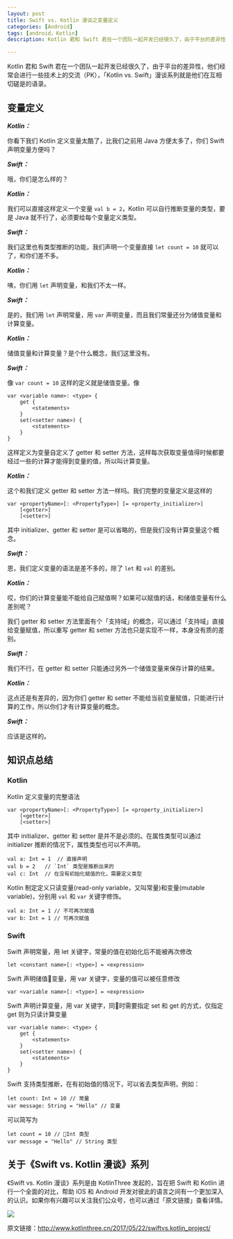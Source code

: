 ```yaml
---   
layout: post
title: Swift vs. Kotlin 漫谈之变量定义
categories: [Android]
tags: [android，Kotlin]
description: Kotlin 君和 Swift 君在一个团队一起开发已经很久了，由于平台的差异性，他们经常会进行一些技术上的交流（PK），「Kotlin vs. Swift」漫谈系列就是他们在互相切磋是的语录。

---  
```



Kotlin 君和 Swift 君在一个团队一起开发已经很久了，由于平台的差异性，他们经常会进行一些技术上的交流（PK），「Kotlin vs. Swift」漫谈系列就是他们在互相切磋是的语录。

<!-- more -->

## 变量定义

***Kotlin：***

你看下我们 Kotlin 定义变量太酷了，比我们之前用 Java 方便太多了，你们 Swift 声明变量方便吗？

***Swift：***

哦，你们是怎么样的？

***Kotlin：***

我们可以直接这样定义一个变量 `val b = 2`，Kotlin 可以自行推断变量的类型，要是 Java 就不行了，必须要给每个变量定义类型。

***Swift：***

我们这里也有类型推断的功能，我们声明一个变量直接 `let count = 10` 就可以了，和你们差不多。

***Kotlin：***

咦，你们用 `let` 声明变量，和我们不太一样。

***Swift：***

是的，我们用 `let` 声明常量，用 `var` 声明变量，而且我们常量还分为储值变量和计算变量。

***Kotlin：***

储值变量和计算变量？是个什么概念，我们这里没有。

***Swift：***

像 `var count = 10` 这样的定义就是储值变量。像

```
var <variable name>: <type> {
    get {
        <statements>
    }
    set(<setter name>) {
        <statements>
    }
}
```

这样定义为变量自定义了 getter 和 setter 方法，这样每次获取变量值得时候都要经过一些的计算才能得到变量的值，所以叫计算变量。

***Kotlin：***

这个和我们定义 getter 和 setter 方法一样吗。我们完整的变量定义是这样的

```
var <propertyName>[: <PropertyType>] [= <property_initializer>]
    [<getter>]
    [<setter>]
```

其中 initializer、getter 和 setter 是可以省略的，但是我们没有计算变量这个概念。

***Swift：***

恩，我们定义变量的语法是差不多的，除了 `let` 和 `val` 的差别。

***Kotlin：***

哎，你们的计算变量能不能给自己赋值啊？如果可以赋值的话，和储值变量有什么差别呢？

我们 getter 和 setter 方法里面有个「支持域」的概念，可以通过「支持域」直接给变量赋值，所以重写 getter 和 setter 方法也只是实现不一样，本身没有质的差别。

***Swift：***

我们不行，在 getter 和 setter 只能通过另外一个储值变量来保存计算的结果。

***Kotlin：***

这点还是有差异的，因为你们 getter 和 setter 不能给当前变量赋值，只能进行计算的工作，所以你们才有计算变量的概念。

***Swift：***

应该是这样的。

## 知识点总结

### Kotlin

Kotlin 定义变量的完整语法

```
var <propertyName>[: <PropertyType>] [= <property_initializer>]
    [<getter>]
    [<setter>]
```

其中 initializer、getter 和 setter 是并不是必须的。在属性类型可以通过 initializer 推断的情况下，属性类型也可以不声明。

```
val a: Int = 1  // 直接声明
val b = 2   // `Int` 类型是推断出来的
val c: Int  // 在没有初始化赋值的化，需要定义类型
```

Kotlin 制定定义只读变量(read-only variable，又叫常量)和变量(mutable variable)，分别用 `val` 和 `var` 关键字修饰。

```
val a: Int = 1 // 不可再次赋值
var b: Int = 1 // 可再次赋值
```

### Swift

Swift 声明常量，用 let 关键字，常量的值在初始化后不能被再次修改

```
let <constant name>[: <type>] = <expression>
```

Swift 声明储值变量，用 var 关键字，变量的值可以被任意修改

```
var <variable name>[: <type>] = <expression>
```

Swift 声明计算变量，用 var 关键字，同时需要指定 set 和 get 的方式，仅指定 get 则为只读计算变量

```
var <variable name>: <type> {
    get {
        <statements>
    }
    set(<setter name>) {
        <statements>
    }
}
```

Swift 支持类型推断，在有初始值的情况下，可以省去类型声明，例如：

```
let count: Int = 10 // 常量
var message: String = "Hello" // 变量
```

可以简写为

```
let count = 10 // Int 类型
var message = "Hello" // String 类型
```

## 关于《Swift vs. Kotlin 漫谈》系列

《Swift vs. Kotlin 漫谈》系列是由 KotlinThree 发起的，旨在把 Swift 和 Kotlin 进行一个全面的对比，帮助 iOS 和 Android 开发对彼此的语言之间有一个更加深入的认识。如果你有兴趣可以关注我们公众号，也可以通过「原文链接」查看详情。

![](http://7xpox6.com1.z0.glb.clouddn.com/kotlin_three_qrcode_name.jpg)

原文链接：http://www.kotlinthree.cn/2017/05/22/swiftvs.kotlin_project/